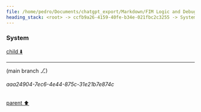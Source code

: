 ```yaml
---
file: /home/pedro/Documents/chatgpt_export/Markdown/FIM Logic and Debugging.md
heading_stack: <root> -> ccfb9a26-4159-40fe-b34e-021fbc2c3255 -> System -> ec3e3103-d827-4adc-88e3-b58200f32ea1 -> System
---
```

### System

[child ⬇️](#aaa24904-7ec6-4e44-875c-31e21b7e874c)

---

(main branch ⎇)
###### aaa24904-7ec6-4e44-875c-31e21b7e874c
[parent ⬆️](#ec3e3103-d827-4adc-88e3-b58200f32ea1)
